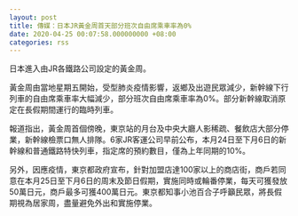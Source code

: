 ```yaml
---
layout: post
title: 傳媒：日本JR黃金周首天部分班次自由席乘車率為0%
date: 2020-04-25 00:07:58.000000000 +08:00
categories: rss
---
```


日本進入由JR各鐵路公司設定的黃金周。

黃金周由當地星期五開始，受型肺炎疫情影響，返鄉及出遊民眾減少，新幹線下行列車的自由席乘車率大幅減少，部分班次自由席乘車率為0%。部分新幹線取消原定在長假期間運行的臨時列車。

報道指出，黃金周首個傍晚，東京站的月台及中央大廳人影稀疏、餐飲店大部分停業，新幹線檢票口無人排隊。6家JR客運公司早前公布，本月24日至下月6日的新幹線和普通鐵路特快列車，指定席的預約數目，僅為上年同期的10%。

另外，因應疫情，東京都政府宣布，針對加盟店達100家以上的商店街，商戶若同意在本月25日至下月6日的周末及節日假期，實施同時或輪番停業，每天可獲發放50萬日元，商戶最多可獲400萬日元。東京都知事小池百合子呼籲民眾，將長假期視為居家周，盡量避免外出和實施停業。
